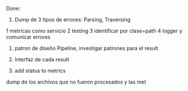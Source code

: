 Done:

1. Dump de 3 tipos de errores: Parsing, Traversing






1 metricas como servicio
2 testing
3 identificar por clase+path
4 logger y comunicar errores



1. patron de diseño Pipeline, investigar patrones para el result
2. Interfaz de cada result

3. add status to metrics


dump de los archivos que no fueron procesados y las met
